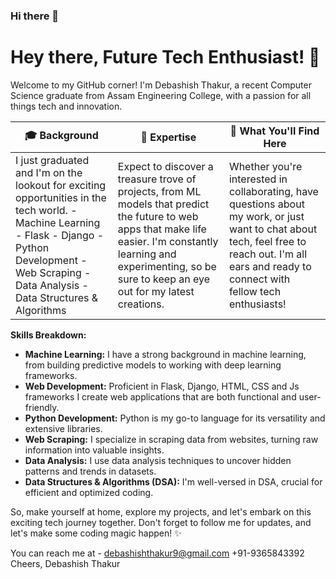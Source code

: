 ### Hi there 👋
# Hey there, Future Tech Enthusiast! 👋

Welcome to my GitHub corner! I'm Debashish Thakur, a recent Computer Science graduate from Assam Engineering College, with a passion for all things tech and innovation.

| 🎓 **Background** | 🚀 **Expertise** | 🌟 **What You'll Find Here** |
|-------------------|------------------|------------------------------|
| I just graduated and I'm on the lookout for exciting opportunities in the tech world. - Machine Learning - Flask - Django - Python Development - Web Scraping - Data Analysis - Data Structures & Algorithms | Expect to discover a treasure trove of projects, from ML models that predict the future to web apps that make life easier. I'm constantly learning and experimenting, so be sure to keep an eye out for my latest creations. | Whether you're interested in collaborating, have questions about my work, or just want to chat about tech, feel free to reach out. I'm all ears and ready to connect with fellow tech enthusiasts! |

**Skills Breakdown:**

- **Machine Learning:** I have a strong background in machine learning, from building predictive models to working with deep learning frameworks.
- **Web Development:** Proficient in Flask, Django, HTML, CSS and Js frameworks I create web applications that are both functional and user-friendly.
- **Python Development:** Python is my go-to language for its versatility and extensive libraries.
- **Web Scraping:** I specialize in scraping data from websites, turning raw information into valuable insights.
- **Data Analysis:** I use data analysis techniques to uncover hidden patterns and trends in datasets.
- **Data Structures & Algorithms (DSA):** I'm well-versed in DSA, crucial for efficient and optimized coding.

So, make yourself at home, explore my projects, and let's embark on this exciting tech journey together. Don't forget to follow me for updates, and let's make some coding magic happen! ✨

You can reach me at - debashishthakur9@gmail.com
                      +91-9365843392
Cheers, Debashish Thakur



<!--
**debashishthakur/debashishthakur** is a ✨ _special_ ✨ repository because its `README.md` (this file) appears on your GitHub profile.

Here are some ideas to get you started:

- 🔭 I’m currently working on ...
- 🌱 I’m currently learning ...
- 👯 I’m looking to collaborate on ...
- 🤔 I’m looking for help with ...
- 💬 Ask me about ...
- 📫 How to reach me: ...
- 😄 Pronouns: ...
- ⚡ Fun fact: ...
-->
